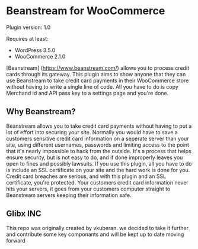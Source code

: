 # Beanstream for WooCommerce
Plugin version: 1.0

Requires at least:
- WordPress 3.5.0
- WooCommerce 2.1.0

[Beanstream] (https://www.beanstream.com/) allows you to process credit cards through its gateway. This plugin aims to show anyone that they can use Beanstream to take credit card payments in their WooCommerce store without having to write a single line of code. All you have to do is copy Merchand id and API pass key to a settings page and you're done.

## Why Beanstream?
Beanstream allows you to take credit card payments without having to put a lot of effort into securing your site. Normally you would have to save a customers sensitive credit card information on a seperate server than your site, using different usernames, passwords and limiting access to the point that it's nearly impossible to hack from the outside. It's a process that helps ensure security, but is not easy to do, and if done improperly leaves you open to fines and possibly lawsuits.
If you use this plugin, all you have to do is include an SSL certificate on your site and the hard work is done for you. Credit card breaches are serious, and with this plugin and an SSL certificate, you're protected. Your customers credit card information never hits your servers, it goes from your customers computer straight to Beanstream servers keeping their information safe.


## Glibx INC
This repo was originally created by vkuberan. we decided to take it further and contribute some key componants and will be kept up to date moving forward
